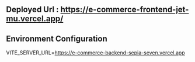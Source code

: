 ## Deployed Url : https://e-commerce-frontend-jet-mu.vercel.app/

## Environment Configuration
VITE_SERVER_URL=https://e-commerce-backend-sepia-seven.vercel.app


